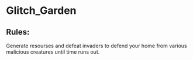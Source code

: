 # Glitch_Garden

Rules:
---------------------------------------------------------------------------------------------------------------

Generate resourses and defeat invaders to defend your home from various malicious creatures until time runs out.
